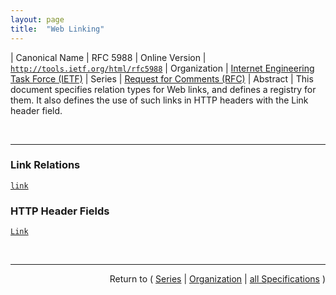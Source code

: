 ```yaml
---
layout: page
title:  "Web Linking"
---
```


| Canonical Name | RFC 5988
| Online Version | [`http://tools.ietf.org/html/rfc5988`](http://tools.ietf.org/html/rfc5988)
| Organization | [Internet Engineering Task Force (IETF)](..)
| Series | [Request for Comments (RFC)](.)
| Abstract | This document specifies relation types for Web links, and defines a registry for them. It also defines the use of such links in HTTP headers with the Link header field.

<br/>
<hr/>

### Link Relations

[`link`](/concepts/link-relation/link "In the simplest case, a link relation type identifies the semantics of a link. For example, a link with the relation type &#34;copyright&#34; indicates that the resource identified by the target IRI is a statement of the copyright terms applying to the current context IRI. Link relation types can also be used to indicate that the target resource has particular attributes, or exhibits particular behaviours; for example, a &#34;service&#34; link implies that the identified resource is part of a defined protocol (in this case, a service description).")

### HTTP Header Fields

[`Link`](/concepts/http-header/Link "The Link entity-header field provides a means for serialising one or more links in HTTP headers. It is semantically equivalent to the <LINK> element in HTML, as well as the atom:link feed-level element in Atom.")



<br/>
<hr/>

<p style="text-align: right">Return to ( <a href="./">Series</a> | <a href="../">Organization</a> | <a href="../../">all Specifications</a> )</p>